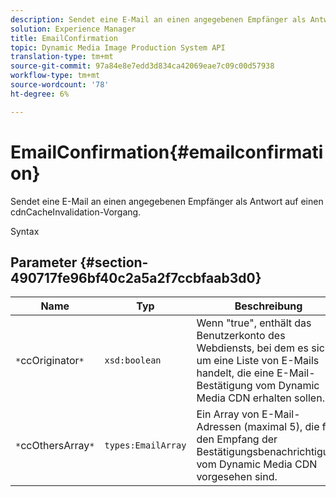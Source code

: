 ```yaml
---
description: Sendet eine E-Mail an einen angegebenen Empfänger als Antwort auf einen cdnCacheInvalidation-Vorgang.
solution: Experience Manager
title: EmailConfirmation
topic: Dynamic Media Image Production System API
translation-type: tm+mt
source-git-commit: 97a84e8e7edd3d834ca42069eae7c09c00d57938
workflow-type: tm+mt
source-wordcount: '78'
ht-degree: 6%

---
```



# EmailConfirmation{#emailconfirmation}

Sendet eine E-Mail an einen angegebenen Empfänger als Antwort auf einen cdnCacheInvalidation-Vorgang.

Syntax

## Parameter {#section-490717fe96bf40c2a5a2f7ccbfaab3d0}

| Name | Typ | Beschreibung |
|---|---|---|
| `*`ccOriginator`*` | `xsd:boolean` | Wenn &quot;true&quot;, enthält das Benutzerkonto des Webdiensts, bei dem es sich um eine Liste von E-Mails handelt, die eine E-Mail-Bestätigung vom Dynamic Media CDN erhalten sollen. |
| `*`ccOthersArray`*` | `types:EmailArray` | Ein Array von E-Mail-Adressen (maximal 5), die für den Empfang der Bestätigungsbenachrichtigung vom Dynamic Media CDN vorgesehen sind. |

